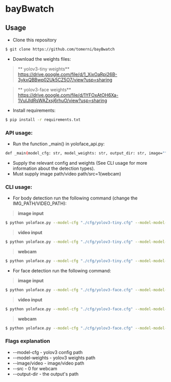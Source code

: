 # bayBwatch

## Usage

* Clone this repository
```bash
$ git clone https://github.com/tomerni/bayBwatch
```

* Download the weights files:
>** yolov3-tiny weights**
>https://drive.google.com/file/d/1_XixOaRpi26B-3ykxQBBwp02Uk5CZ5O7/view?usp=sharing

>** yolov3-face weights**
>https://drive.google.com/file/d/1YFOxAtOH6Xa-1VuIJIdRsWAZxsj6rhuO/view?usp=sharing

* Install requirements:
 ```bash
$ pip install -r requirements.txt
```

### API usage:

* Run the function _main() in yoloface_api.py:
```bash
def _main(model_cfg: str, model_weights: str, output_dir: str, image="", video="", src=None):
```
* Supply the relevant config and weights (See CLI usage for more information about the detection types).
* Must supply image path/video path/src=1(webcam)

### CLI usage:

* For body detection run the following command (change the IMG_PATH/VIDEO_PATH):

>**image input**
```bash
$ python yoloface.py --model-cfg "./cfg/yolov3-tiny.cfg" --model-model-model-weights "./model-weights/yolov3-tiny.weights" --image IMG_PATH --output-dir outputs/
```

>**video input**

```bash
$ python yoloface.py --model-cfg "./cfg/yolov3-tiny.cfg" --model-model-model-weights "./model-weights/yolov3-tiny.weights" --image VIDEO_PATH --output-dir outputs/
```

>**webcam**
```bash
$ python yoloface.py --model-cfg "./cfg/yolov3-tiny.cfg" --model-model-model-weights "./model-weights/yolov3-tiny.weights" --src 0 --output-dir outputs/
```

* For face detection run the following command:

>**image input**
```bash
$ python yoloface.py --model-cfg "./cfg/yolov3-face.cfg" --model-model-model-weights "./model-weights/yolov3-wider_16000.weights" --image IMG_PATH --output-dir outputs/
```

>**video input**

```bash
$ python yoloface.py --model-cfg "./cfg/yolov3-face.cfg" --model-model-model-weights "./model-weights/yolov3-wider_16000.weights" --image VIDEO_PATH --output-dir outputs/
```

>**webcam**
```bash
$ python yoloface.py --model-cfg "./cfg/yolov3-face.cfg" --model-model-model-weights "./model-weights/yolov3-wider_16000.weights" --src 0 --output-dir outputs/
```

### Flags explanation
* --model-cfg - yolov3 config path
* --model-weights - yolov3 weights path
* --image/video - image/video path
* --src - 0 for webcam
* --output-dir - the output's path

